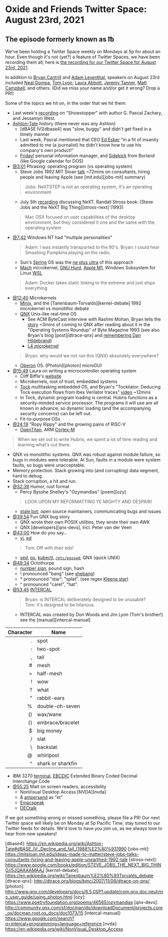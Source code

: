# Oxide and Friends Twitter Space: August 23rd, 2021

## The episode formerly known as ℔

We've been holding a Twitter Space weekly on Mondays at 5p for about an hour.
Even though it's not (yet?) a feature of Twitter Spaces, we have been
recording them all; here is
[the recording for our Twitter Space for August 23rd, 2021](https://youtu.be/-ZRv6EHaQYM).

In addition to
[Bryan Cantrill](https://twitter.com/bcantrill) and
[Adam Leventhal](https://twitter.com/ahl),
speakers on August 23rd included
[Neal Gompa](https://twitter.com/Det_Conan_Kudo),
[Tom Lyon](https://twitter.com/aka_pugs),
[Laura Abbott](https://twitter.com/openlabbott),
[Jeremy Tanner](https://twitter.com/Penguin),
[Matt Campbell](https://twitter.com/mw_campbell),
and others.
(Did we miss your name and/or get it wrong? Drop a PR!)

Some of the topics we hit on, in the order that we hit them:

- Last week's [recording](https://youtu.be/hlQuF75L4TE) on
  "Showstopper" with author G. Pascal Zachary, and Jessamyn West.
- [Ashton-Tate](https://en.wikipedia.org/wiki/Ashton-Tate) history
  (there never was any Ashton)
  - [dBASE IV][dbase4] was "slow, buggy" and didn't get fixed in a timely manner
  - Last week, Pascal mentioned that CEO
    [Ed Esber](https://en.wikipedia.org/wiki/Ashton-Tate#Ed_Esber)
    "in a fit of insanity admitted to me (a journalist) he didn't
     know how to use his company's own product!"
  - [Friday!](https://en.wikipedia.org/wiki/Ashton-Tate#Friday!)
    personal information manager, and
    [Sidekick](https://en.wikipedia.org/wiki/Borland_Sidekick) from Borland
    (like Google calendar for DOS)
- [@3:01](https://youtu.be/-ZRv6EHaQYM?t=181)
  Phrasing: operating program (vs operating system)
  - Steve Jobs 1992 MIT Sloan [talk](https://youtu.be/Gk-9Fd2mEnI) ~72mins
    on consultants, hiring people and leaving Apple
    (see [mit.edu][jobs-mit] summary)
  > Jobs: NeXTSTEP is not an operating system, it's an operating environment
  - July 5th [recording](https://youtu.be/2H9XQBdLB0Y) discussing NeXT.
    Randall Stross book: [Steve Jobs and the NeXT Big Thing][stross-next] (1993)
  > Mac OSX focused on user capabilities of the desktop environment,
    but they considered it one and the same with the operating system
- [@7:42](https://youtu.be/-ZRv6EHaQYM?t=462)
  Windows NT had "multiple personalities"
  > Adam: I was instantly transported to the 90's.
  > Bryan: I could hear Smashing Pumpkins playing on the radio.
  - Sun's [Spring](https://en.wikipedia.org/wiki/Spring_(operating_system)) OS
    was the [ne plus ultra](https://www.google.com/search?q=ne+plus+ultra)
    of this approach
  - [Mach](https://en.wikipedia.org/wiki/Mach_(kernel)) microkernel,
    [GNU Hurd](https://en.wikipedia.org/wiki/GNU_Hurd),
    [Apple M1](https://en.wikipedia.org/wiki/Apple_M1),
    Windows Subsystem for Linux
    [WSL](https://en.wikipedia.org/wiki/Windows_Subsystem_for_Linux)
  > Adam: Docker takes static linking to the extreme and just ships everything
- [@12:40](https://youtu.be/-ZRv6EHaQYM?t=760) Microkernels
  - [Minix](https://en.wikipedia.org/wiki/Minix), and the
    [Tanenbaum-Torvalds][kernel-debate] 1992 microkernel vs monolithic debate
  - [QNX](https://en.wikipedia.org/wiki/QNX) Unix-like real-time OS
    - See ACM ByteCast interview with Rashmi Mohan, Bryan tells the
      [story](https://youtu.be/seFP7-KI2OI?t=405) ~3mins of coming to QNX after
      reading about it in the "Operating Systems Roundup" of Byte Magazine 1993
      (see also Bryan's blog [post][dtrace-qnx] and
       [remembering Dan Hildebrand](https://openqnx.com/node/298))
    - [L4 microkernel](https://en.wikipedia.org/wiki/L4_microkernel_family)
  > Bryan: why would we not run this (QNX) absolutely everywhere?
  - [Oberon](https://en.wikipedia.org/wiki/Oberon_(operating_system)) OS.
    [Photon][photon] microGUI
- [@15:49](https://youtu.be/-ZRv6EHaQYM?t=949)
  Laura on writing a microcontroller operating system
  - Cliff Biffle's [website](http://cliffle.com/)
  - Microkernels, root of trust, embedded systems
  - [Tock](https://www.tockos.org/) multitasking embedded OS, and Bryan's
    "Tockilator: Deducing Tock execution flows from Ibex Verilator traces"
    [video](https://www.youtube.com/watch?v=zPuELAzJyno&t=10534s) ~12mins
  - In Tock, dynamic program loading is central.
    Hubris functions as a security-minded service processor. The programs
    it will use are all known in advance; so dynamic loading (and the
    accompanying security concerns) can be left out.
  - Fit-to-purpose OSs
- [@24:19](https://youtu.be/-ZRv6EHaQYM?t=1459)
  "Ropy Rippy" and the growing pains of RISC-V
  - [OpenTitan](https://opentitan.org/),
    ARM [Cortex-M](https://en.wikipedia.org/wiki/ARM_Cortex-M)
> When we set out to write Hubris, we spent a lot of time reading
> and learning what's out there.
  - QNX vs monolithic systems. QNX was robust against module failure,
    so bugs in modules were tolerable. At Sun, faults in a module
    were system faults, so bugs were unacceptable.
  - Memory protection. Stack growing into (and corrupting) data segment,
    hard to debug.
  - Stack corruption, a hit and run.
- [@32:39](https://youtu.be/-ZRv6EHaQYM?t=1959) Humor, rust format
  - Percy Bysshe Shelley's "Ozymandias" [poem][ozy]
  > LOOK UPON MY REFORMATTING YE MIGHTY AND DESPAIR!
  - [stale bot](https://twitter.com/bcantrill/status/1428187086201376772),
    open source maintainers, communicating bugs and issues
- [@39:54](https://youtu.be/-ZRv6EHaQYM?t=2394) Fun QNX bug story
  - QNX wrote their own POSIX utilities, they wrote their own AWK
  - QNX [developers][qnx-devs], incl. Peter van der Veen
- [@43:00](https://youtu.be/-ZRv6EHaQYM?t=2580) How do you say...
  - [vi](https://en.wikipedia.org/wiki/Vi),
    [ed](https://en.wikipedia.org/wiki/Ed_(text_editor))
  > Tom: Off with their eds!
  - [sed](https://en.wikipedia.org/wiki/Sed),
    [ps](https://en.wikipedia.org/wiki/Ps_(Unix)),
    [kubectl](https://kubernetes.io/docs/reference/kubectl/overview/),
    [`/etc/passwd`](https://en.wikipedia.org/wiki/Passwd#Password_file),
    QNX (quick UNIX)
- [@49:34](https://youtu.be/-ZRv6EHaQYM?t=2974) Octothorpe
  - [number sign](https://en.wikipedia.org/wiki/Number_sign),
    pound sign, hash
  - ! pronounced "bang"
    (see [shebang](https://en.wikipedia.org/wiki/Shebang_(Unix)))
  - \* pronounced "star", "splat".
    (see regex [Kleene star](https://en.wikipedia.org/wiki/Kleene_star))
  - ^ pronounced "caret", "hat".
- [@53:45](https://youtu.be/-ZRv6EHaQYM?t=3225)
  [INTERCAL](https://en.wikipedia.org/wiki/INTERCAL)
  > Bryan: is INTERCAL deliberately designed to be unusable? \
  > Tom: it's designed to be hilarious.
  - INTERCAL was created by Don Woods and Jim Lyon (Tom's brother!)
    see the [manual][intercal-manual]

| Character | Name |
| ---: | --- |
| . | spot |
| : | two-spot |
| , | tail |
| # | mesh |
| = | half-mesh |
| ! | wow |
| ? | what |
| " | rabbit-ears |
| % | double-oh-seven |
| () | wax/wane |
| {} | embrace/bracelet |
| $ | big money |
| / | slat |
| \\ | backslat |
| @ | whirlpool |
| ^ | shark or sharkfin |

- IBM 3270 [terminal](https://en.wikipedia.org/wiki/IBM_3270),
  [EBCDIC](https://en.wikipedia.org/wiki/EBCDIC)
  Extended Binary Coded Decimal Interchange Code
- [@55:25](https://youtu.be/-ZRv6EHaQYM?t=3325)
  Matt on screen readers, accessibility
  - NonVisual Desktop Access [NVDA][nvda]
  - & [ampersand](https://en.wikipedia.org/wiki/Ampersand) as "et"
  - [Emacspeak](https://en.wikipedia.org/wiki/Emacspeak)
  - [DECtalk](https://en.wikipedia.org/wiki/DECtalk)

If we got something wrong or missed something, please file a PR!
Our next Twitter space will likely be on Monday at 5p Pacific Time; stay tuned
to our Twitter feeds for details.  We'd love to have you join us, as we
always love to hear from new speakers!

[dbase4]: https://en.wikipedia.org/wiki/Ashton-Tate#dBASE_IV:_Decline_and_fall_(1988%E2%80%931990
[jobs-mit]: https://mitsloan.mit.edu/ideas-made-to-matter/steve-jobs-talks-consultants-hiring-and-leaving-apple-unearthed-1992-talk
[stross-next]: https://www.google.com/books/edition/STEVE_JOBS_THE_NEXT_BIG_THING/j5JQAAAAMAAJ
[kernel-debate]: https://en.wikipedia.org/wiki/Tanenbaum%E2%80%93Torvalds_debate
[dtrace-qnx]: http://dtrace.org/blogs/bmc/2007/11/08/dtrace-on-qnx/
[photon]: http://www.qnx.com/developers/docs/6.5.0SP1.update/com.qnx.doc.neutrino_user_guide/using_photon.html
[ozy]: https://www.poetryfoundation.org/poems/46565/ozymandias
[qnx-devs]: http://community.qnx.com/sf/docman/do/downloadDocument/projects.core_os/docman.root.os_docs/doc1073/15
[intercal-manual]: https://www.google.com/search?q=intercal+programming+language+reference
[nvda]: https://en.wikipedia.org/wiki/NonVisual_Desktop_Access

